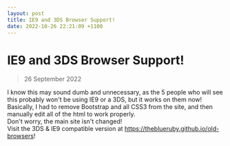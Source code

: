 ```yaml
---
layout: post
title: IE9 and 3DS Browser Support!
date: 2022-10-26 22:21:09 +1100
---
```


# IE9 and 3DS Browser Support!
> 26 September 2022

I know this may sound dumb and unnecessary, as the 5 people who will see this probably won't be using IE9 or a 3DS, but it works on them now!  
Basically, I had to remove Bootstrap and all CSS3 from the site, and then manually edit all of the html to work properly.  
Don't worry, the main site isn't changed!  
Visit the 3DS & IE9 compatible version at <https://theblueruby.github.io/old-browsers>!

